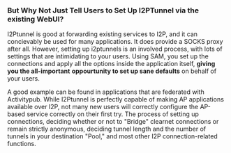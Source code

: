 
### But Why Not Just Tell Users to Set Up I2PTunnel via the existing WebUI?

I2Ptunnel is good at forwarding existing services to I2P, and it can concievably
be used for many applications. It does provide a SOCKS proxy after all. However,
setting up i2ptunnels is an involved process, with lots of settings that are
intimidating to your users. Using SAM, you set up the connections and apply all
the options inside the application itself, **giving you the all-important**
**oppourtunity to set up sane defaults** on behalf of your users.

A good example can be found in applications that are federated with Activitypub.
While I2Ptunnel is perfectly capable of making AP applications available over
I2P, not many new users will correctly configure the AP-based service correctly
on their first try. The process of setting up connections, deciding whether or
not to "Bridge" clearnet connections or remain strictly anonymous, deciding
tunnel length and the number of tunnels in your destination "Pool," and most
other I2P connection-related functions.
